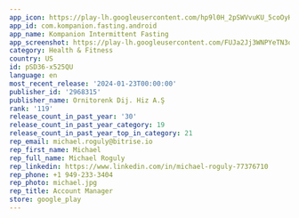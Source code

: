 ```yaml
---
app_icon: https://play-lh.googleusercontent.com/hp9l0H_2pSWVvuKU_5coOyHnNUmOHV2YTXZdDsFaRxHwQIgV8ILkD4_nmXpgYk4L17s
app_id: com.kompanion.fasting.android
app_name: Kompanion Intermittent Fasting
app_screenshot: https://play-lh.googleusercontent.com/FUJa2Jj3WNPYeTN3qq892Hglj8g-GNNEmGQRZPf6wGbz70ONZ5go71OjJeWUUNcQwCRz
category: Health & Fitness
country: US
id: pSD36-x525QU
language: en
most_recent_release: '2024-01-23T00:00:00'
publisher_id: '2968315'
publisher_name: Ornitorenk Dij. Hiz A.Ş
rank: '119'
release_count_in_past_year: '30'
release_count_in_past_year_category: 19
release_count_in_past_year_top_in_category: 21
rep_email: michael.roguly@bitrise.io
rep_first_name: Michael
rep_full_name: Michael Roguly
rep_linkedin: https://www.linkedin.com/in/michael-roguly-77376710
rep_phone: +1 949-233-3404
rep_photo: michael.jpg
rep_title: Account Manager
store: google_play
---
```

